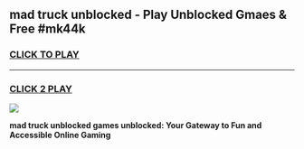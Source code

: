 
## mad truck unblocked - Play Unblocked Gmaes & Free #mk44k
<h3>
<a href="https://news.freeplayer.one?title=mad_truck_unblocked&ref=24F">CLICK TO PLAY</a></h3>
<hr>

<h3>
<a href="https://news.freeplayer.one?title=mad_truck_unblocked&ref=24F">CLICK 2 PLAY</a>
  
</h3>

<a href="https://news.freeplayer.one?title=mad_truck_unblocked&ref=24F/"><img src="https://clearcache.store/games.png"></a>


**mad truck unblocked games unblocked: Your Gateway to Fun and Accessible Online Gaming**
